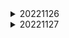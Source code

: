 <details>
<summary>20221126</summary>
<div markdown="1">

SQL 
<dr>   
* WITH RECURSIVE
<dr>
```
:memo:
<dr>
WITH RECURSIVE 테이블명 AS(
               SELECT 초기값 AS 컬럼별명1 ← 초기값 설정하는 쿼리
               <dr>
               UNION ALL
               <dr>  
               SELECT 컬럼별명1 계산식 FROM 테이블명 WHERE 제어문 ← 루프돌때 값 설정
) 
```
<dr>

- 반복문이라고 생각하면 이해하기 쉬움

</div>
</details>


<details>
<summary>20221127</summary>
<div markdown="1">
 * 프로젝트 정리하기
 * SQL 코테 풀기
</dr>
</div>
</details>



